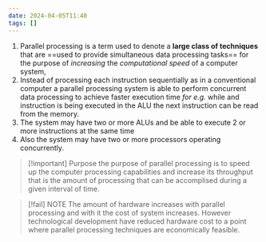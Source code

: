 ```yaml
---
date: 2024-04-05T11:40
tags: []
---
```

1. Parallel processing is a term used to denote a **large class of techniques** that are ==used to provide simultaneous data processing tasks== for the purpose of *increasing* the *computational speed* of a computer system,
2. Instead of processing each instruction sequentially as in a conventional computer a parallel processing system is able to perform concurrent data processing to achieve faster execution time 
*for e.g.* while and instruction is being executed in the ALU the next instruction can be read from the memory. 
3. The system may have two or more ALUs and be able to execute 2 or more instructions at the same time 
4. Also the system may have two or more processors operating concurrently.

>[!important] Purpose
>the purpose of parallel processing is to speed up the computer processing capabilities and increase its throughput that is the amount of processing that can be accomplised during a given interval of time.

>[!fail] NOTE
>The amount of hardware increases with parallel processing and with it the cost of system increases.
>However technological development have reduced hardware cost to a point where parallel processing techniques are economically feasible.